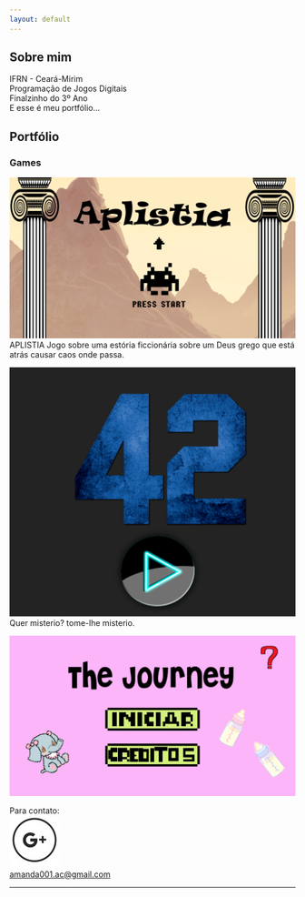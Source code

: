 ```yaml
---
layout: default
---
```

## Sobre mim
  IFRN - Ceará-Mirim   
  Programação de Jogos Digitais   
  Finalzinho do 3º Ano   
  E esse é meu portfólio...
## Portfólio   
### Games

[![](aplistia.png)](https://amanda13.github.io/Aplistia/)  
APLISTIA
  Jogo sobre uma estória ficcionária sobre um Deus grego que está atrás causar caos onde passa.  
  
  
[![](42.PNG)](https://amanda13.github.io/amanda13.github.io/Jogo/)   
  Quer misterio? tome-lhe misterio.   
  
  
[![](journey.png)](amanda13.github.io/TheJourney/)




Para contato:   
![](gmail.png)   
amanda001.ac@gmail.com
* * *

[//]: # (Não aparece)

